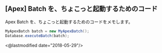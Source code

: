 ## [Apex] Batch を、ちょこっと起動するためのコード

Apex Batch を、ちょこっと起動するためのコードをメモします。

```java
MyApexBatch batch = new MyApexBatch();
Database.executeBatch(batch);
```

<@lastmodified date="2018-05-29"/>
